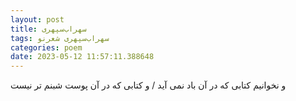 ```yaml
---
layout: post
title: سهراب‌سپهری
tags: سهراب‌سپهری شعر‌نو
categories: poem
date: 2023-05-12 11:57:11.388648
---
```


و نخوانیم کتابی که در آن باد نمی آید / و کتابی که در آن پوست شبنم تر نیست